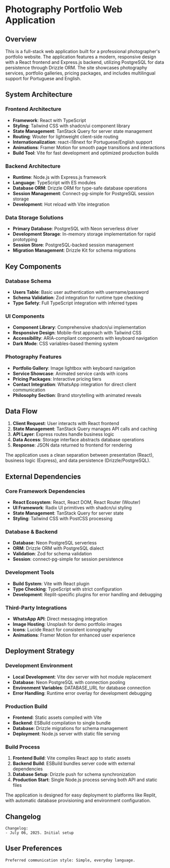 # Photography Portfolio Web Application

## Overview

This is a full-stack web application built for a professional photographer's portfolio website. The application features a modern, responsive design with a React frontend and Express.js backend, utilizing PostgreSQL for data persistence through Drizzle ORM. The site showcases photography services, portfolio galleries, pricing packages, and includes multilingual support for Portuguese and English.

## System Architecture

### Frontend Architecture
- **Framework**: React with TypeScript
- **Styling**: Tailwind CSS with shadcn/ui component library
- **State Management**: TanStack Query for server state management
- **Routing**: Wouter for lightweight client-side routing
- **Internationalization**: react-i18next for Portuguese/English support
- **Animations**: Framer Motion for smooth page transitions and interactions
- **Build Tool**: Vite for fast development and optimized production builds

### Backend Architecture
- **Runtime**: Node.js with Express.js framework
- **Language**: TypeScript with ES modules
- **Database ORM**: Drizzle ORM for type-safe database operations
- **Session Management**: Connect-pg-simple for PostgreSQL session storage
- **Development**: Hot reload with Vite integration

### Data Storage Solutions
- **Primary Database**: PostgreSQL with Neon serverless driver
- **Development Storage**: In-memory storage implementation for rapid prototyping
- **Session Store**: PostgreSQL-backed session management
- **Migration Management**: Drizzle Kit for schema migrations

## Key Components

### Database Schema
- **Users Table**: Basic user authentication with username/password
- **Schema Validation**: Zod integration for runtime type checking
- **Type Safety**: Full TypeScript integration with inferred types

### UI Components
- **Component Library**: Comprehensive shadcn/ui implementation
- **Responsive Design**: Mobile-first approach with Tailwind CSS
- **Accessibility**: ARIA-compliant components with keyboard navigation
- **Dark Mode**: CSS variables-based theming system

### Photography Features
- **Portfolio Gallery**: Image lightbox with keyboard navigation
- **Service Showcase**: Animated service cards with icons
- **Pricing Packages**: Interactive pricing tiers
- **Contact Integration**: WhatsApp integration for direct client communication
- **Philosophy Section**: Brand storytelling with animated reveals

## Data Flow

1. **Client Request**: User interacts with React frontend
2. **State Management**: TanStack Query manages API calls and caching
3. **API Layer**: Express routes handle business logic
4. **Data Access**: Storage interface abstracts database operations
5. **Response**: JSON data returned to frontend for rendering

The application uses a clean separation between presentation (React), business logic (Express), and data persistence (Drizzle/PostgreSQL).

## External Dependencies

### Core Framework Dependencies
- **React Ecosystem**: React, React DOM, React Router (Wouter)
- **UI Framework**: Radix UI primitives with shadcn/ui styling
- **State Management**: TanStack Query for server state
- **Styling**: Tailwind CSS with PostCSS processing

### Database & Backend
- **Database**: Neon PostgreSQL serverless
- **ORM**: Drizzle ORM with PostgreSQL dialect
- **Validation**: Zod for schema validation
- **Session**: connect-pg-simple for session persistence

### Development Tools
- **Build System**: Vite with React plugin
- **Type Checking**: TypeScript with strict configuration
- **Development**: Replit-specific plugins for error handling and debugging

### Third-Party Integrations
- **WhatsApp API**: Direct messaging integration
- **Image Hosting**: Unsplash for demo portfolio images
- **Icons**: Lucide React for consistent iconography
- **Animations**: Framer Motion for enhanced user experience

## Deployment Strategy

### Development Environment
- **Local Development**: Vite dev server with hot module replacement
- **Database**: Neon PostgreSQL with connection pooling
- **Environment Variables**: DATABASE_URL for database connection
- **Error Handling**: Runtime error overlay for development debugging

### Production Build
- **Frontend**: Static assets compiled with Vite
- **Backend**: ESBuild compilation to single bundle
- **Database**: Drizzle migrations for schema management
- **Deployment**: Node.js server with static file serving

### Build Process
1. **Frontend Build**: Vite compiles React app to static assets
2. **Backend Build**: ESBuild bundles server code with external dependencies
3. **Database Setup**: Drizzle push for schema synchronization
4. **Production Start**: Single Node.js process serving both API and static files

The application is designed for easy deployment to platforms like Replit, with automatic database provisioning and environment configuration.

## Changelog

```
Changelog:
- July 06, 2025. Initial setup
```

## User Preferences

```
Preferred communication style: Simple, everyday language.
```
